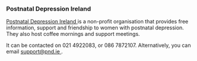 ###  Postnatal Depression Ireland

[ Postnatal Depression Ireland ](http://www.pnd.ie/) is a non-profit
organisation that provides free information, support and friendship to women
with postnatal depression. They also host coffee mornings and support
meetings.

It can be contacted on 021 4922083, or 086 7872107. Alternatively, you can
email [ support@pnd.ie ](mailto:support@pnd.ie) .

